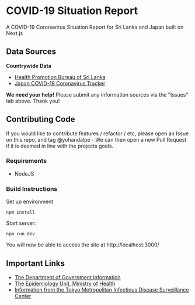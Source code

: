 # COVID-19 Situation Report

A COVID-19 Coronavirus Situation Report for Sri Lanka and Japan built on Next.js

## Data Sources

**Countrywide Data**

- [Health Promotion Bureau of Sri Lanka](http://hpb.health.gov.lk/)
- [Japan COVID-19 Coronavirus Tracker](https://covid19japan.com/)

**We need your help!** Please submit any information sources via the "Issues" tab above. Thank you!


## Contributing Code

If you would like to contribute features / refactor / etc, please open an Issue on this repo, and tag @yohandalpe - We can then open a new Pull Request if it is deemed in line with the projects goals.

### Requirements

 * NodeJS

### Build Instructions

Set up environment
```
npm install
```

Start server:
```
npm run dev
```

You will now be able to access the site at http://localhost:3000/

## Important Links
- [The Department of Government Information](https://www.dgi.gov.lk/)
- [The Epidemiology Unit, Ministry of Health](http://epid.gov.lk/)
- [Information from the Tokyo Metropolitan Infectious Disease Surveillance Center](http://idsc.tokyo-eiken.go.jp/diseases/2019-ncov/)
